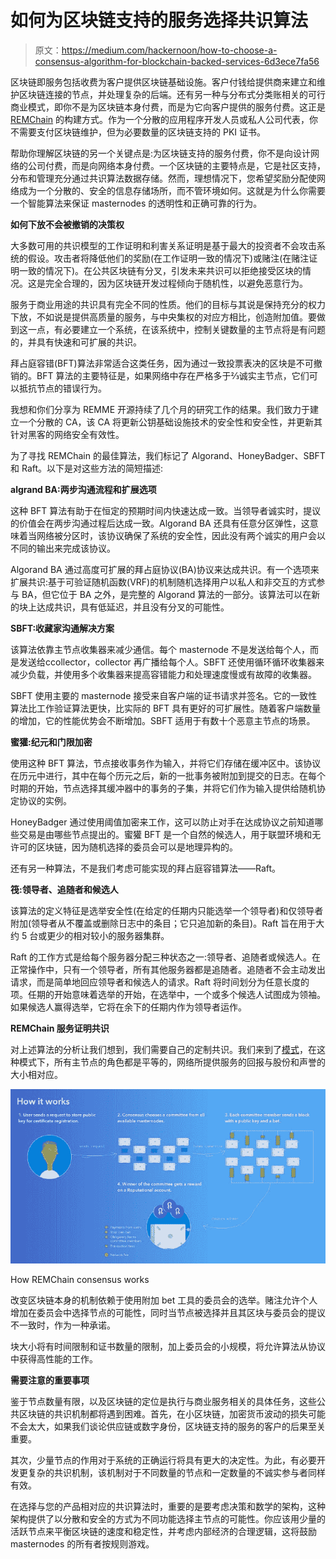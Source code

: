 # 如何为区块链支持的服务选择共识算法

> 原文：<https://medium.com/hackernoon/how-to-choose-a-consensus-algorithm-for-blockchain-backed-services-6d3ece7fa56>

区块链即服务包括收费为客户提供区块链基础设施。客户付钱给提供商来建立和维护区块链连接的节点，并处理复杂的后端。还有另一种与分布式分类账相关的可行商业模式，即你不是为区块链本身付费，而是为它向客户提供的服务付费。这正是 [REMChain](http://remme.io) 的构建方式。作为一个分散的应用程序开发人员或私人公司代表，你不需要支付区块链维护，但为必要数量的区块链支持的 PKI 证书。

帮助你理解区块链的另一个关键点是:为区块链支持的服务付费，你不是向设计网络的公司付费，而是向网络本身付费。一个区块链的主要特点是，它是社区支持，分布和管理充分通过共识算法数据存储。然而，理想情况下，您希望奖励分配使网络成为一个分散的、安全的信息存储场所，而不管环境如何。这就是为什么你需要一个智能算法来保证 masternodes 的透明性和正确可靠的行为。

**如何下放不会被撤销的决策权**

大多数可用的共识模型的工作证明和利害关系证明是基于最大的投资者不会攻击系统的假设。攻击者将降低他们的奖励(在工作证明一致的情况下)或赌注(在赌注证明一致的情况下)。在公共区块链有分叉，引发未来共识可以拒绝接受区块的情况。这是完全合理的，因为区块链开发过程倾向于随机性，以避免恶意行为。

服务于商业用途的共识具有完全不同的性质。他们的目标与其说是保持充分的权力下放，不如说是提供高质量的服务，与中央集权的对应方相比，创造附加值。要做到这一点，有必要建立一个系统，在该系统中，控制关键数量的主节点将是有问题的，并具有快速和可扩展的共识。

拜占庭容错(BFT)算法非常适合这类任务，因为通过一致投票表决的区块是不可撤销的。BFT 算法的主要特征是，如果网络中存在严格多于⅔诚实主节点，它们可以抵抗节点的错误行为。

我想和你们分享为 REMME 开源持续了几个月的研究工作的结果。我们致力于建立一个分散的 CA，该 CA 将更新公钥基础设施技术的安全性和安全性，并更新其针对黑客的网络安全有效性。

为了寻找 REMChain 的最佳算法，我们标记了 Algorand、HoneyBadger、SBFT 和 Raft。以下是对这些方法的简短描述:

**algrand BA:两步沟通流程和扩展选项**

这种 BFT 算法有助于在恒定的预期时间内快速达成一致。当领导者诚实时，提议的价值会在两步沟通过程后达成一致。Algorand BA 还具有任意分区弹性，这意味着当网络被分区时，该协议确保了系统的安全性，因此没有两个诚实的用户会以不同的输出来完成该协议。

Algorand BA 通过高度可扩展的拜占庭协议(BA)协议来达成共识。有一个选项来扩展共识:基于可验证随机函数(VRF)的机制随机选择用户以私人和非交互的方式参与 BA，但它位于 BA 之外，是完整的 Algorand 算法的一部分。该算法可以在新的块上达成共识，具有低延迟，并且没有分叉的可能性。

**SBFT:收藏家沟通解决方案**

该算法依靠主节点收集器来减少通信。每个 masternode 不是发送给每个人，而是发送给сcollector，collector 再广播给每个人。SBFT 还使用循环循环收集器来减少负载，并使用多个收集器来提高容错能力和处理速度慢或有故障的收集器。

SBFT 使用主要的 masternode 接受来自客户端的证书请求并签名。它的一致性算法比工作验证算法更快，比实际的 BFT 具有更好的可扩展性。随着客户端数量的增加，它的性能优势会不断增加。SBFT 适用于有数十个恶意主节点的场景。

**蜜獾:纪元和门限加密**

使用这种 BFT 算法，节点接收事务作为输入，并将它们存储在缓冲区中。该协议在历元中进行，其中在每个历元之后，新的一批事务被附加到提交的日志。在每个时期的开始，节点选择其缓冲器中的事务的子集，并将它们作为输入提供给随机协定协议的实例。

HoneyBadger 通过使用阈值加密来工作，这可以防止对手在达成协议之前知道哪些交易是由哪些节点提出的。蜜獾 BFT 是一个自然的候选人，用于联盟环境和无许可的区块链，因为随机选择的委员会可以是地理异构的。

还有另一种算法，不是我们考虑可能实现的拜占庭容错算法——Raft。

**筏:领导者、追随者和候选人**

该算法的定义特征是选举安全性(在给定的任期内只能选举一个领导者)和仅领导者附加(领导者从不覆盖或删除日志中的条目；它只追加新的条目)。Raft 旨在用于大约 5 台或更少的相对较小的服务器集群。

Raft 的工作方式是给每个服务器分配三种状态之一:领导者、追随者或候选人。在正常操作中，只有一个领导者，所有其他服务器都是追随者。追随者不会主动发出请求，而是简单地回应领导者和候选人的请求。Raft 将时间划分为任意长度的项。任期的开始意味着选举的开始，在选举中，一个或多个候选人试图成为领袖。如果候选人赢得选举，它将在余下的任期内作为领导者运作。

**REMChain 服务证明共识**

对上述算法的分析让我们想到，我们需要自己的定制共识。我们来到了[模式](/remme/proof-of-service-consensus-algorithm-overview-57c359290207)，在这种模式下，所有主节点的角色都是平等的，网络所提供服务的回报与股份和声誉的大小相对应。

![](img/470eba7ebc77c8fc733c15242df55d8b.png)

How REMChain consensus works

改变区块链本身的机制依赖于使用附加 bet 工具的委员会的选举。赌注允许个人增加在委员会中选择节点的可能性，同时当节点被选择并且其区块与委员会的提议不一致时，作为一种承诺。

块大小将有时间限制和证书数量的限制，加上委员会的小规模，将允许算法从协议中获得高性能的工作。

**需要注意的重要事项**

鉴于节点数量有限，以及区块链的定位是执行与商业服务相关的具体任务，这些公共区块链的共识机制都将遇到困难。首先，在小区块链，加密货币波动的损失可能不会太大，如果我们谈论供应链或数字身份，区块链支持的服务的客户的后果至关重要。

其次，少量节点的作用对于系统的正确运行将具有更大的决定性。为此，有必要开发更复杂的共识机制，该机制对于不同数量的节点和一定数量的不诚实参与者同样有效。

在选择与您的产品相对应的共识算法时，重要的是要考虑决策和数学的架构，这种架构提供了以分散和安全的方式为不同功能选择主节点的可能性。你应该用少量的活跃节点来平衡区块链的速度和稳定性，并考虑内部经济的合理逻辑，这将鼓励 masternodes 的所有者按规则游戏。